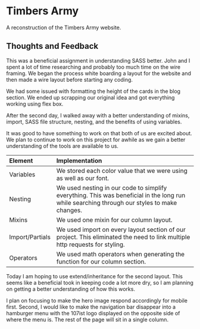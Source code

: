 # Timbers Army

A reconstruction of the Timbers Army website.

## Thoughts and Feedback

This was a beneficial assignment in understanding SASS better. John and I spent a lot of time researching and probably too much time on the wire framing. We began the process white boarding a layout for the website and then made a wire layout before starting any coding.

We had some issued with formatting the height of the cards in the blog section. We ended up scrapping our original idea and got everything working using flex box.

After the second day, I walked away with a better understanding of mixins, import, SASS file structure, nesting, and the benefits of using variables.

It was good to have something to work on that both of us are excited about. We plan to continue to work on this project for awhile as we gain a better understanding of the tools are available to us.

| Element | Implementation    |
| :------------- | :------------- |
| Variables     | We stored each color value that we were using as well as our font.      |
| Nesting | We used nesting in our code to simplify everything. This was beneficial in the long run while searching through our styles to make changes. |
| Mixins | We used one mixin for our column layout. |
| Import/Partials | We used import on every layout section of our project. This eliminated the need to link multiple http requests for styling. |
| Operators | We used math operators when generating the function for our column section. |

Today I am hoping to use extend/inheritance for the second layout. This seems like a beneficial took in keeping code a lot more dry, so I am planning on getting a better understanding of how this works.

I plan on focusing to make the hero image respond accordingly for mobile first. Second, I would like to make the navigation bar disappear into a hamburger menu with the 107ist logo displayed on the opposite side of where the menu is. The rest of the page will sit in a single column.
